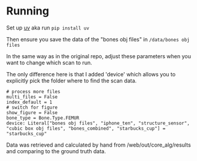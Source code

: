 # Running

Set up [uv](https://docs.astral.sh/uv/) aka run `pip install uv`

Then ensure you save the data of the "bones obj files" in `/data/bones obj files`

In the same way as in the original repo, adjust these parameters when you want to change which scan to run.

The only difference here is that I added 'device' which allows you to explicitly pick the folder where to find the scan data.

```
# process more files
multi_files = False
index_default = 1
# switch for figure
show_figure = False
bone_type = Bone.Type.FEMUR
device: Literal["bones obj files", "iphone_ten", "structure_sensor", "cubic box obj files", "bones_combined", "starbucks_cup"] = "starbucks_cup"
```

Data was retrieved and calculated by hand from /web/out/core_alg/results and comparing to the ground truth data.
